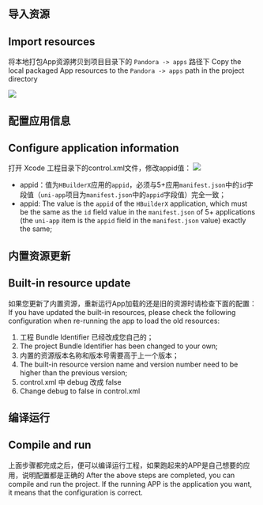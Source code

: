 ## 导入资源
## Import resources
将本地打包App资源拷贝到项目目录下的 `Pandora -> apps` 路径下
Copy the local packaged App resources to the `Pandora -> apps` path in the project directory

![](https://img.cdn.aliyun.dcloud.net.cn/nativedocs/5SDKiOS/ImportResources/dao1.png)

## 配置应用信息
## Configure application information

打开 Xcode 工程目录下的control.xml文件，修改appid值：
![](https://ask.dcloud.net.cn/uploads/article/20190424/f16ec2cf192ebd5a8fa653b444771841.png)

- appid：值为`HBuilderX`应用的`appid`，必须与5+应用`manifest.json`中的`id`字段值（`uni-app`项目为`manifest.json`中的`appid`字段值）完全一致；
- appid: The value is the `appid` of the `HBuilderX` application, which must be the same as the `id` field value in the `manifest.json` of 5+ applications (the `uni-app` item is the `appid` field in the `manifest.json` value) exactly the same;

## 内置资源更新
## Built-in resource update

如果您更新了内置资源，重新运行App加载的还是旧的资源时请检查下面的配置：
If you have updated the built-in resources, please check the following configuration when re-running the app to load the old resources:

1. 工程 Bundle Identifier 已经改成您自己的；
1. The project Bundle Identifier has been changed to your own;
2. 内置的资源版本名称和版本号需要高于上一个版本；
2. The built-in resource version name and version number need to be higher than the previous version;
3. control.xml 中 debug 改成 false
3. Change debug to false in control.xml

## 编译运行
## Compile and run
上面步骤都完成之后，便可以编译运行工程，如果跑起来的APP是自己想要的应用，说明配置都是正确的
After the above steps are completed, you can compile and run the project. If the running APP is the application you want, it means that the configuration is correct.
